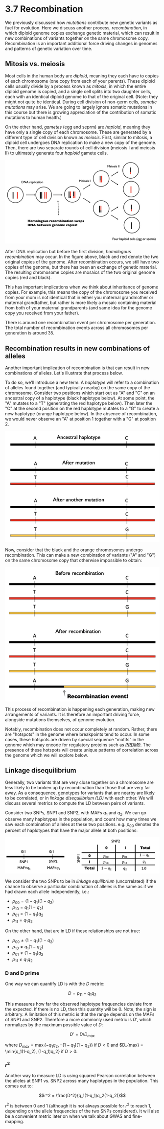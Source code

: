 # 3.7 Recombination

We previously discussed how *mutations* contribute new genetic variants as fuel for evolution. Here we discuss another process, *recombination*, in which diploid genome copies exchange genetic material, which can result in new combinations of variants together on the same chromosome copy. Recombination is an important additional force driving changes in genomes and patterns of genetic variation over time.

## Mitosis vs. meiosis

Most cells in the human body are *diploid*, meaning they each have to copies of each chromosome (one copy from each of your parents). These diploid cells usually divide by a process known as *mitosis*, in which the entire diploid genome is copied, and a single cell splits into two daughter cells, each with an identical diploid genome to that of the original cell. (Note: they might not quite be identical. During cell division of non-germ cells, *somatic mutations* may arise. We are going to largely ignore somatic mutations in this course but there is growing appreciation of the contribution of somatic mutations to human health.)

On the other hand, *gametes* (egg and seprm) are *haploid*, meaning they have only a single copy of each chromosome. These are generated by a different type of cell division known as *meiosis*. First, similar to mitosis, a diploid cell undergoes DNA replication to make a new copy of the genome. Then, there are two separate rounds of cell division (meiosis I and meiosis II) to ultimately generate four *haploid* gamete cells.

![meiosis](images/meiosis.png)

After DNA replication but before the first division, *homologous recombination* may occur. In the figure above, black and red denote the two original copies of the genome. After recombination occurs, we still have two copies of the genome, but there has been an exchange of genetic material. The resulting chromosome copies are mosaics of the two original genome copies (red and black). 

This has important implications when we think about inheritance of genome copies. For example, this means the copy of the chromosome you received from your mom is not identical that in either you maternal grandmother or maternal grandfather, but rather is more likely a mosaic containing material from both of your maternal grandparents (and same idea for the genome copy you received from your father).

There is around one recombination event per chromosome per generation. The total number of recombination events across all chromosomes per generation is around 35.

## Recombination results in new combinations of alleles

Another important implication of recombination is that can result in new combinations of alleles. Let's illustrate that process below.

To do so, we'll introduce a new term. A *haplotype* will refer to a combination of alleles found together (and typically nearby) on the same copy of the chromosome. Consider two positions which start out as "A" and "C" on an ancestral copy of a haplotype (black haplotype below). At some point, the "A" mutates to a "T" (generating the red haplotype below). Then later the "C" at the second position on the red haplotype mutates to a "G" to create a new haplotype (orange haplotype below). In the absence of recombination, we would never observe an "A" at position 1 together with a "G" at position 2.

![meiosis](images/recomb1.png)

Now, consider that the black and the orange chromosomes undergo recombination. This can make a new combination of variants ("A" and "G") on the same chromosome copy that otherwise impossible to obtain:

![meiosis](images/recomb2.png)

This process of recombination is happening each generation, making new arrangements of variants. It is therefore an important driving force, alongside mutations themselves, of genome evolution.

Notably, recombination does not occur completely at random. Rather, there are "hotspots" in the genome where breakpoints tend to occur. In some cases, these hotspots are driven by special sequence "motifs" in the genome which may encode for regulatory proteins such as [*PRDM9*](https://www.science.org/doi/10.1126/science.1183439). The presence of these hotspots will create unique patterns of correlation across the genome which we will explore below.

## Linkage disequilibrium

Generally, two variants that are very close together on a chromosome are less likely to be broken up by recombination than those that are very far away. As a consequence, genotypes for variants that are nearby are likely to be correlated, or in *linkage disequilibrium (LD)* with each other. We will discuss several metrics to compute the LD between pairs of variants.

Consider two SNPs, SNP1 and SNP2, with MAFs $q_1$ and $q_2$. We can go observe many haplotypes in the population, and count how many times we saw each combination of alleles at these two positions. e.g. $p_{00}$ denotes the percent of haplotypes that have the major allele at both positions:

![ld](images/ld.png)

We consider the two SNPs to be in *linkage equilibrium* (uncorrelated) if the chance to observe a particular combination of alleles is the same as if we had drawn each allele independently, i.e.:

* $p_{00} = (1-q_1)(1-q_2)$
* $p_{10} = q_1(1-q_2)$
* $p_{01} = (1-q_1)q_2$
* $p_{11} = q_1q_2$

On the other hand, that are in LD if these relationships are not true:

* $p_{00} \neq (1-q_1)(1-q_2)$
* $p_{10} \neq q_1(1-q_2)$
* $p_{01} \neq (1-q_1)q_2$
* $p_{11} \neq q_1q_2$

### D and D prime

One way we can quantify LD is with the $D$ metric:

$$ D = p_{11} - q_1q_2 $$

This measures how far the observed haplotype frequencies deviate from the expected. If there is no LD, then this quantity will be 0. Note, the sign is arbitrary. A limitation of this metric is that the range depends on the MAFs of SNP1 and SNP2. Therefore a more commonly used metric is $D'$, which normalizes by the maximum possible value of $D$:

$$ D' = D/D_{max}$$

where $D_{max} = \max\{-q_1q_2, -(1-q_1)(1-q_2)\}$ if $D<0$ and $D_{max} = \min\{q_1(1-q_2), (1-q_1)q_2\} if $D>0$.

### $r^2$

Another way to measure LD is using squared Pearson correlation between the alleles at SNP1 vs. SNP2 across many haplotypes in the population. This comes out to:

$$r^2 = \frac{D^2}{q_1(1-q_1)q_2(1-q_2)}$$

$r^2$ is between 0 and 1 (although it is not always possible for $r^2$ to reach 1, depending on the allele frequencies of the two SNPs considered). It will also be a convenient metric later on when we talk about GWAS and fine-mapping.

